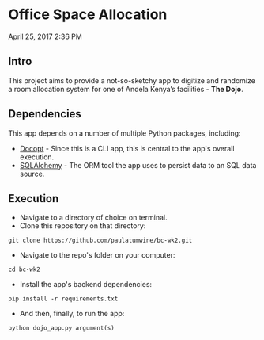 # Office Space Allocation

April 25, 2017 2:36 PM

## Intro
This project aims to provide a not-so-sketchy app to digitize and randomize a room allocation system for one of Andela Kenya’s facilities - **The Dojo**.

## Dependencies
This app depends on a number of multiple Python packages, including:
- [Docopt](https://github.com/docopt/docopt) - Since this is a CLI app, this is central to the app's overall execution.
- [SQLAlchemy](https://www.sqlalchemy.org/) - The ORM tool the app uses to persist data to an SQL data source.

## Execution
- Navigate to a directory of choice on terminal.
- Clone this repository on that directory:
```
git clone https://github.com/paulatumwine/bc-wk2.git
```
- Navigate to the repo's folder on your computer:
```
cd bc-wk2 
```
- Install the app's backend dependencies:
```
pip install -r requirements.txt
```
- And then, finally, to run the app:

```
python dojo_app.py argument(s)
```
